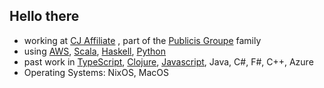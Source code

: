 ## Hello there

- working at [CJ Affiliate](https://www.cj.com/) , part of the [Publicis Groupe](https://www.publicisgroupe.com/en/) family
- using [AWS](https://aws.amazon.com/), [Scala](https://www.scala-lang.org/), [Haskell](https://www.haskell.org/), [Python](https://www.python.org/)
- past work in [TypeScript](https://www.typescriptlang.org/), [Clojure](https://clojure.org/), [Javascript](https://www.javascript.com/), Java, C#, F#, C++, Azure
- Operating Systems: NixOS, MacOS
